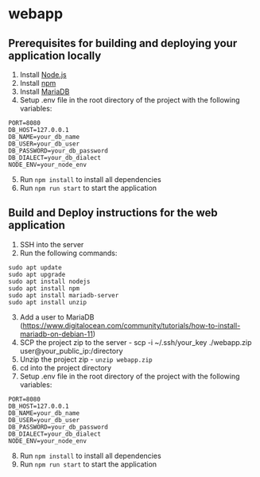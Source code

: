 # webapp

## Prerequisites for building and deploying your application locally
1. Install [Node.js](https://nodejs.org/en/download/)
2. Install [npm](https://www.npmjs.com/get-npm)
3. Install [MariaDB](https://mariadb.org/download/)
4. Setup .env file in the root directory of the project with the following variables:
```
PORT=8080
DB_HOST=127.0.0.1
DB_NAME=your_db_name
DB_USER=your_db_user
DB_PASSWORD=your_db_password
DB_DIALECT=your_db_dialect
NODE_ENV=your_node_env
```
5. Run `npm install` to install all dependencies
6. Run `npm run start` to start the application

## Build and Deploy instructions for the web application
1. SSH into the server
2. Run the following commands:
```
sudo apt update
sudo apt upgrade
sudo apt install nodejs
sudo apt install npm
sudo apt install mariadb-server
sudo apt install unzip
```
3. Add a user to MariaDB (https://www.digitalocean.com/community/tutorials/how-to-install-mariadb-on-debian-11)
4. SCP the project zip to the server - scp -i ~/.ssh/your_key ./webapp.zip user@your_public_ip:/directory
5. Unzip the project zip - `unzip webapp.zip`
6. cd into the project directory
7. Setup .env file in the root directory of the project with the following variables:
```
PORT=8080
DB_HOST=127.0.0.1
DB_NAME=your_db_name
DB_USER=your_db_user
DB_PASSWORD=your_db_password
DB_DIALECT=your_db_dialect
NODE_ENV=your_node_env
```
8. Run `npm install` to install all dependencies
9. Run `npm run start` to start the application
